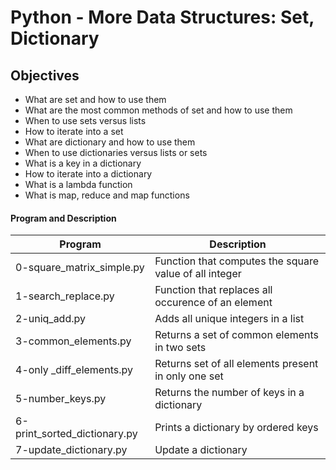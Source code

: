 # Python - More Data Structures: Set, Dictionary

## Objectives
 * What are set and how to use them
 * What are the most common methods of set and how to use them
 * When to use sets versus lists
 * How to iterate into a set
 * What are dictionary and how to use them
 * When to use dictionaries versus lists or sets
 * What is a key in a dictionary
 * How to iterate into a dictionary
 * What is a lambda function
 * What is map, reduce and map functions

#### Program and Description

Program                      | Description
---------------------------- | ------------------------------------------------------
0-square_matrix_simple.py    | Function that computes the square value of all integer
1-search_replace.py          | Function that replaces all occurence of an element
2-uniq_add.py                | Adds all unique integers in a list
3-common_elements.py         | Returns a set of common elements in two sets
4-only _diff_elements.py     | Returns set of all elements present in only one set
5-number_keys.py             | Returns the number of keys in a dictionary
6-print_sorted_dictionary.py | Prints a dictionary by ordered keys
7-update_dictionary.py       | Update a dictionary